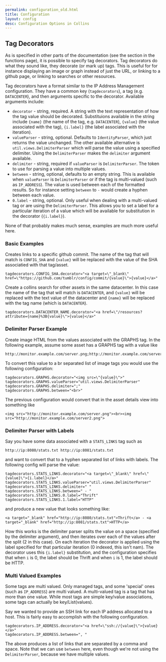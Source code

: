 ```yaml
---
permalink: configuration_old.html
title: Configuration
layout: config 
desc: Configuration Options in Collins
---
```


## <a name="tags">Tag Decorators</a>

As is specified in other parts of the documentation (see the section in the
functions page), it is possible to specify tag decorators. Tag decorators do
what they sound like, they decorate (or mark up) tags. This is useful for for
instance displaying an image or graph instead of just the URL, or linking to a
github page, or linking to searches or other resources.

Tag decorators have a format similar to the IP Address Management
configuration. They have a common key (`tagdecorators`), a tag (e.g.
`DATACENTER`), and then arguments specific to the decorator. Available
arguments include:

 * `decorator` - string, required. A string with the text representation of
 how the tag value should be decorated. Substituions available in the string
 include `{name}` (the name of the tag, e.g. `DATACENTER`), `{value}`
 (the value associated with the tag), `{i.label}` (the label associated with
 the iteration).
 * `valueParser` - string, optional. Defaults to `IdentityParser`, which just
 returns the value unchanged. The other available alternative is
 `util.views.DelimiterParser` which will parse the value using a specified
 delimiter. Using the `DelimiterParser` makes the `delimiter` argument
 available.
 * `delimiter` - string, required if `valueParser` is `DelimiterParser`. The
 token to use for parsing a value into multiple values.
 * `between` - string, optional, defaults to an empty string. This is
 available when `valueParser` is `DelimiterParser` or if the tag is
 multi-valued (such as `IP_ADDRESS`). The value is used between each of the
 formatted results. So for instance setting `between` to ` - ` would create a
 hyphen between each value.
 * `0.label` - string, optional. Only useful when dealing with a multi-valued
 tag or are using the `DelimiterParser`. This allows you to set a label for a
 particular iteration of a value which will be available for substitution in
 the decorator (`{i.label}`).

None of that probably makes much sense, examples are much more useful here.

### Basic Examples

Creates links to a specific github commit. The name of the tag that will match is `CONFIG_SHA` and `{value}` will be replaced with the value of the SHA associatied with that tag/asset.

    tagdecorators.CONFIG_SHA.decorator="<a target=\"_blank\" href=\"https://github.com/tumblr/config/commit/{value}\">{value}</a>"

Create a collins search for other assets in the same datacenter. In this case the name of
the tag that will match is `DATACENTER`, and `{value}` will be replaced
with the text value of the datacenter and `{name}` will be replaced with
the tag name (which is `DATACENTER`).

    tagdecorators.DATACENTER_NAME.decorator="<a href=\"/resources?attribute={name}%3B{value}\">{value}</a>"


### Delimiter Parser Example

Create image HTML from the values associated with the GRAPHS tag. In the
following example, assume some asset has a GRAPHS tag with a value like

    http://monitor.example.com/server.png;http://monitor.example.com/server2.png

To convert this value to a br separated list of image tags you would use the
following configuration:

    tagdecorators.GRAPHS.decorator="<img src=\"{value}\">"
    tagdecorators.GRAPHS.valueParser="util.views.DelimiterParser"
    tagdecorators.GRAPHS.delimiter=";"
    tagdecorators.GRAPHS.between="<br>"

The previous configuration would convert that in the asset details view into
something like

    <img src="http://monitor.example.com/server.png"><br><img src="http://monitor.example.com/server2.png">

### Delimiter Parser with Labels

Say you have some data associated with a `STATS_LINKS` tag such as

    http://ip:8080/stats.txt http://ip:8081/stats.txt

and want to convert that to a hyphen separated list of links with labels. The
following config will parse the value:

    tagdecorators.STATS_LINKS.decorator="<a target=\"_blank\" href=\"{value}\">{i.label}</a>"
    tagdecorators.STATS_LINKS.valueParser="util.views.DelimiterParser"
    tagdecorators.STATS_LINKS.delimiter=" "
    tagdecorators.STATS_LINKS.between=" - "
    tagdecorators.STATS_LINKS.0.label="Thrift"
    tagdecorators.STATS_LINKS.1.label="HTTP"

and produce a new value that looks something like:

    <a target="_blank" href="http://ip:8080/stats.txt">Thrift</a> - <a target="_blank" href="http://ip:8081/stats.txt">HTTP</a>

How this works is the delimiter parser splits the value on a space (specified
by the delimiter argument), and then iterates over each of the values after
the split (2 in this case). On each iteration the decorator is applied using
the label specified for that particular iteration (0 indexed, this isn't nam).
The decorator uses this `{i.label}` substitution, and the configuration
specifies that when `i` is 0, the label should be Thrift and when `i` is 1,
the label should be HTTP.

### Multi Valued Examples

Some tags are multi valued. Only managed tags, and some 'special' ones (such
as `IP_ADDRESS`) are multi valued. A multi-valued tag is a tag that has more
than one value. While most tags are simple key/value associations, some tags
can actually be key/List(values).

Say we wanted to provide an SSH link for each IP address allocated to a host.
This is fairly easy to accomplish with the following configuration.

    tagdecorators.IP_ADDRESS.decorator="<a href=\"ssh://{value}\">{value}</a>"
    tagdecorators.IP_ADDRESS.between=", "

The above produces a list of links that are separated by a comma and space.
Note that we can use `between` here, even though we're not using the
`DelimiterParser`, because we have multiple values.


